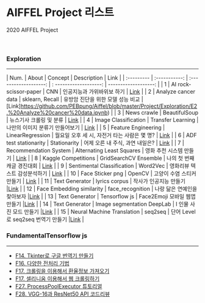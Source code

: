 
# AIFFEL Project 리스트
2020 AIFFEL Project   
<br>
<br>
### Exploration
---
| Num. |    About                                   | Concept        | Description                                      | Link        |
| :---------  | :-----------:                                | :-------------------: | : -------------------:                         |  -------------------: |
| 1             | AI rock-scissor-paper              | CNN                | 인공지능과 가위바위보 하기           |  [Link](https://github.com/PEBpung/Aiffel/blob/master/Project/Exploration/E1.%20rock_scissor_paper.ipynb)       |
| 2             | Analyze  cancer data               | sklearn, Recall              | 유방암 진단을 위한 모델 성능 비교 |   [Link]https://github.com/PEBpung/Aiffel/blob/master/Project/Exploration/E2.%20Analyze%20cancer%20data.ipynb)                       |
| 3               |  News crawle  |  BeautifulSoup  | 뉴스기사 크롤링 및 분류  |  [Link](https://github.com/PEBpung/Aiffel/blob/master/Project/Exploration/E3.%20News%20crawle.ipynb)  |
| 4               |   Image Classification  |  Transfer Learning  | 나만의 이미지 분류기 만들어보기  | [Link]( https://github.com/PEBpung/Aiffel/blob/master/Project/Exploration/E4.%20Image%20Classification.ipynb)  |
| 5               |  Feature Engineering  | LinearRegression  | 월요일 오후 세 시, 자전거 타는 사람은 몇 명?  | [Link](https://github.com/PEBpung/Aiffel/blob/master/Project/Exploration/E5.%20Feature%20Engineering.ipynb)  |
| 6               |  ADF test stationarity  | Stationarity  | 어제 오른 내 주식, 과연 내일은?  | [Link](https://github.com/PEBpung/Aiffel/blob/master/Project/Exploration/E6.%20ADF%20test%20stationarity.ipynb )  |
| 7               |  Recommendation System  | Alternating Least Squares  | 영화 추천 시스템 만들기  | [Link]( https://github.com/PEBpung/Aiffel/blob/master/Project/Exploration/E7.%20%EC%98%81%ED%99%94%20%EC%B6%94%EC%B2%9C%20%EC%8B%9C%EC%8A%A4%ED%85%9C.ipynb)  |
| 8               | Kaggle Competitions   | GridSearchCV Ensemble  | 나의 첫 번째 캐글 경진대회  | [Link]( https://github.com/PEBpung/Aiffel/blob/master/Project/Exploration/E8.%20%EB%82%98%EC%9D%98%20%EC%B2%AB%20%EB%B2%88%EC%A7%B8%20%EC%BA%90%EA%B8%80%20%EA%B2%BD%EC%A7%84%EB%8C%80%ED%9A%8C%2C%20%EB%AC%B4%EC%9E%91%EC%A0%95%20%EB%94%B0%EB%9D%BC%ED%95%B4%EB%B3%B4%EA%B8%B0.ipynb)  |
| 9               |  Sentimental Classification   |  Word2Vec | 영화리뷰 텍스트 감성분석하기  |  [Link]( https://github.com/PEBpung/Aiffel/blob/master/Project/Exploration/E9.%20Naver%20sentiment%20movie%20corpus%20Project.ipynb) |
| 10              |  Face Sticker png   | OpenCV  | 고양이 수염 스티커 만들기  | [Link]( https://github.com/PEBpung/Aiffel/blob/master/Project/Exploration/E10.%20%EA%B3%A0%EC%96%91%EC%9D%B4%20%EC%88%98%EC%97%BC%20%EC%8A%A4%ED%8B%B0%EC%BB%A4%20%EB%A7%8C%EB%93%A4%EA%B8%B0.ipynb)  |
| 11              |  Text Generator  | lyrics corpus | 작사가 인공지능 만들기  |[Link](https://github.com/PEBpung/Aiffel/blob/master/Project/Exploration/E11.%20%EC%9E%91%EC%82%AC%EA%B0%80%20%EC%9D%B8%EA%B3%B5%EC%A7%80%EB%8A%A5%20%EB%A7%8C%EB%93%A4%EA%B8%B0.ipynb )  |
| 12             |  Face Embedding similarity  | face_recognition | 나랑 닮은 연예인을 찾아보자  |[Link](https://github.com/PEBpung/Aiffel/blob/master/Project/Exploration/E12.%20%EB%82%98%EB%9E%91%20%EB%8B%AE%EC%9D%80%20%EC%97%B0%EC%98%88%EC%9D%B8%EC%9D%84%20%EC%B0%BE%EC%95%84%EB%B3%B4%EC%9E%90.ipynb)  |
| 13              |  Text Generator  | Tensorflow js | Face2Emoji 모바일 웹앱 만들기 |[Link](https://github.com/PEBpung/Aiffel/blob/master/Project/Exploration/E13.%20Face2Emoji%20%EB%AA%A8%EB%B0%94%EC%9D%BC%20%EC%9B%B9%EC%95%B1%20%EB%A7%8C%EB%93%A4%EA%B8%B0.ipynb)  |
| 14              |  Text Generator  | Image segmentation DeepLab | I 인물 사진 모드 만들기  |[Link](https://github.com/PEBpung/Aiffel/blob/master/Project/Exploration/E14.%20Image%20segmentation%EC%9D%84%20%EC%9D%B4%EC%9A%A9%ED%95%9C%20Portrait%20mode%20%EB%A7%8C%EB%93%A4%EA%B8%B0..ipynb)  |
| 15              |  Neural Machine Translation  | seq2seq | 단어 Level로 seq2seq 번역기 만들기  |[Link](https://github.com/PEBpung/Aiffel/blob/master/Project/Exploration/E15.%20%EB%8B%A8%EC%96%B4%20Level%EB%A1%9C%20seq2seq%20%EB%B2%88%EC%97%AD%EA%B8%B0%20%EB%A7%8C%EB%93%A4%EA%B8%B0.ipynb)  |

### FundamentalTensorflow js
---
- [F14. Tkinter로 구글 번역기 만들기](https://github.com/PEBpung/Aiffel/blob/master/Project/Fundamental/F14.Tkinter%20project.ipynb)
- [F16. 다양한 전처리 기법](https://github.com/PEBpung/Aiffel/blob/master/Project/Fundamental/F16.%20%EB%8B%A4%EC%96%91%ED%95%9C%20%EB%8D%B0%EC%9D%B4%ED%84%B0%20%EC%A0%84%EC%B2%98%EB%A6%AC%20%EA%B8%B0%EB%B2%95.ipynb)
- [F17. 크롤링을 이용해서 환율정보 가져오기](https://github.com/PEBpung/Aiffel/blob/master/Project/Fundamental/F17.%20%ED%81%AC%EB%A1%A4%EB%A7%81%20%EC%9D%B4%EC%9A%A9%ED%95%98%EA%B8%B0.ipynb)
- [F17. 셀리니움 이용해서 웹 크롤링하기](https://github.com/PEBpung/Aiffel/blob/master/Project/Fundamental/F17.%20%EC%85%80%EB%A0%88%EB%8B%88%EC%9B%80%20%EC%9D%B4%EC%9A%A9%ED%95%98%EA%B8%B0.ipynb)
- [F27. ProcessPoolExecutor 튜토리얼](https://github.com/PEBpung/Aiffel/blob/master/Project/Fundamental/F27.%20ProcessPoolExecutor%20Tutorial.ipynb)
- [F28. VGG-16과 ResNet50 API 코드리뷰](https://github.com/PEBpung/Aiffel/blob/master/Project/Fundamental/F28.%20VGG-16%20%26%20ResNet50.ipynb)
